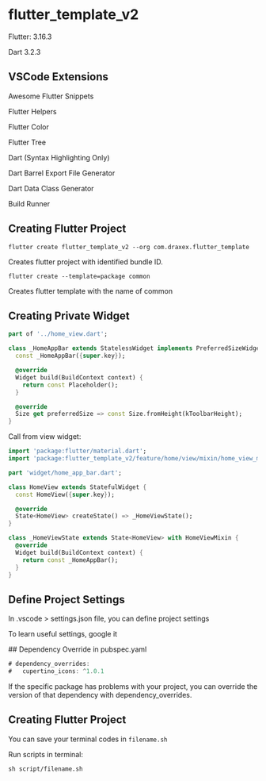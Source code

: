# flutter_template_v2

Flutter: 3.16.3

Dart 3.2.3

## VSCode Extensions

Awesome Flutter Snippets

Flutter Helpers

Flutter Color

Flutter Tree

Dart (Syntax Highlighting Only)

Dart Barrel Export File Generator

Dart Data Class Generator

Build Runner

## Creating Flutter Project

```
flutter create flutter_template_v2 --org com.draxex.flutter_template
```

Creates flutter project with identified bundle ID.

```
flutter create --template=package common
```

Creates flutter template with the name of common

## Creating Private Widget

```dart
part of '../home_view.dart';

class _HomeAppBar extends StatelessWidget implements PreferredSizeWidget {
  const _HomeAppBar({super.key});

  @override
  Widget build(BuildContext context) {
    return const Placeholder();
  }

  @override
  Size get preferredSize => const Size.fromHeight(kToolbarHeight);
}
```

Call from view widget:

```dart
import 'package:flutter/material.dart';
import 'package:flutter_template_v2/feature/home/view/mixin/home_view_mixin.dart';

part 'widget/home_app_bar.dart';

class HomeView extends StatefulWidget {
  const HomeView({super.key});

  @override
  State<HomeView> createState() => _HomeViewState();
}

class _HomeViewState extends State<HomeView> with HomeViewMixin {
  @override
  Widget build(BuildContext context) {
    return const _HomeAppBar();
  }
}
```

## Define Project Settings

In .vscode > settings.json file, you can define project settings

To learn useful settings, google it

## Dependency Override in pubspec.yaml

```dart
# dependency_overrides: 
#   cupertino_icons: ^1.0.1
```

If the specific package has problems with your project, you can override the version of that dependency with dependency_overrides.  

## Creating Flutter Project

You can save your terminal codes in `filename.sh`

Run scripts in terminal:

```
sh script/filename.sh
```